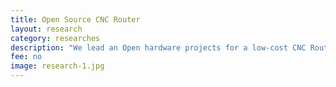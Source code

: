 ```yaml
---
title: Open Source CNC Router
layout: research
category: researches
description: "We lead an Open hardware projects for a low-cost CNC Router"
fee: no
image: research-1.jpg
---
```

